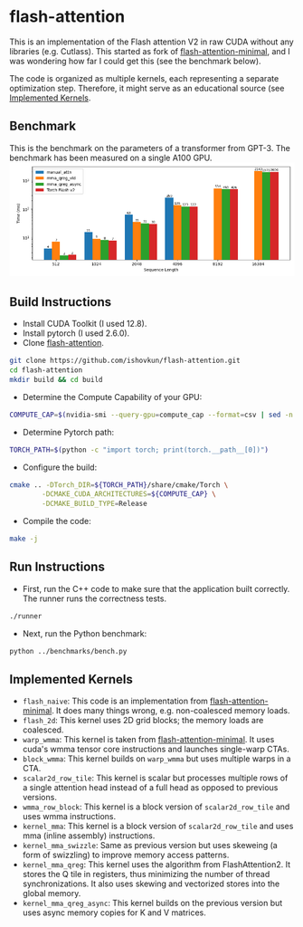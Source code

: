 # flash-attention

This is an implementation of the Flash attention V2 in raw CUDA without any libraries (e.g. Cutlass).
This started as fork of [flash-attention-minimal](https://github.com/tspeterkim/flash-attention-minimal),
and I was wondering how far I could get this (see the benchmark below).

The code is organized as multiple kernels, each representing a separate optimization step.
Therefore, it might serve as an educational source (see [Implemented Kernels](#implemented-kernels).

## Benchmark

This is the benchmark on the parameters of a transformer from GPT-3.
The benchmark has been measured on a single A100 GPU.
![scalability image](img/scalability.png "scalability")

## Build Instructions

- Install CUDA Toolkit (I used 12.8).
- Install pytorch (I used 2.6.0).
- Clone [flash-attention](https://github.com/ishovkun/flash-attention).

```bash
git clone https://github.com/ishovkun/flash-attention.git
cd flash-attention
mkdir build && cd build
```

- Determine the Compute Capability of your GPU:

```bash
COMPUTE_CAP=$(nvidia-smi --query-gpu=compute_cap --format=csv | sed -n '2p' | sed 's/\.//g')
```

- Determine Pytorch path:

```bash
TORCH_PATH=$(python -c "import torch; print(torch.__path__[0])")
```

- Configure the build:

```bash
cmake .. -DTorch_DIR=${TORCH_PATH}/share/cmake/Torch \
        -DCMAKE_CUDA_ARCHITECTURES=${COMPUTE_CAP} \
        -DCMAKE_BUILD_TYPE=Release
```

- Compile the code:

```bash
make -j
```

## Run Instructions

- First, run the C++ code to make sure that the application built correctly. The runner runs the correctness tests.

```bash
./runner
```

- Next, run the Python benchmark:

```bash
python ../benchmarks/bench.py
```

## Implemented Kernels

- `flash_naive`: This code is an implementation from [flash-attention-minimal](https://github.com/tspeterkim/flash-attention-minimal). It does many things wrong, e.g. non-coalesced memory loads.
- `flash_2d`: This kernel uses 2D grid blocks; the memory loads are coalesced.
- `warp_wmma`: This kernel is taken from [flash-attention-minimal](https://github.com/tspeterkim/flash-attention-minimal).
  It uses cuda's wmma tensor core instructions and launches single-warp CTAs.
- `block_wmma`: This kernel builds on `warp_wmma` but uses multiple warps in a CTA.
- `scalar2d_row_tile`: This kernel is scalar but processes multiple rows of a single attention head instead of a full head as opposed to previous versions.
- `wmma_row_block`: This kernel is a block version of `scalar2d_row_tile` and uses wmma instructions.
- `kernel_mma`: This kernel is a block version of `scalar2d_row_tile` and uses mma (inline assembly) instructions.
- `kernel_mma_swizzle`: Same as previous version but uses skeweing (a form of swizzling) to improve memory access patterns.
- `kernel_mma_qreg`: This kernel uses the algorithm from FlashAttention2. It stores the Q tile in registers, thus minimizing the number of thread synchronizations. It also uses skewing and vectorized stores into the global memory.
- `kernel_mma_qreg_async`: This kernel builds on the previous version but uses async memory copies for K and V matrices.
